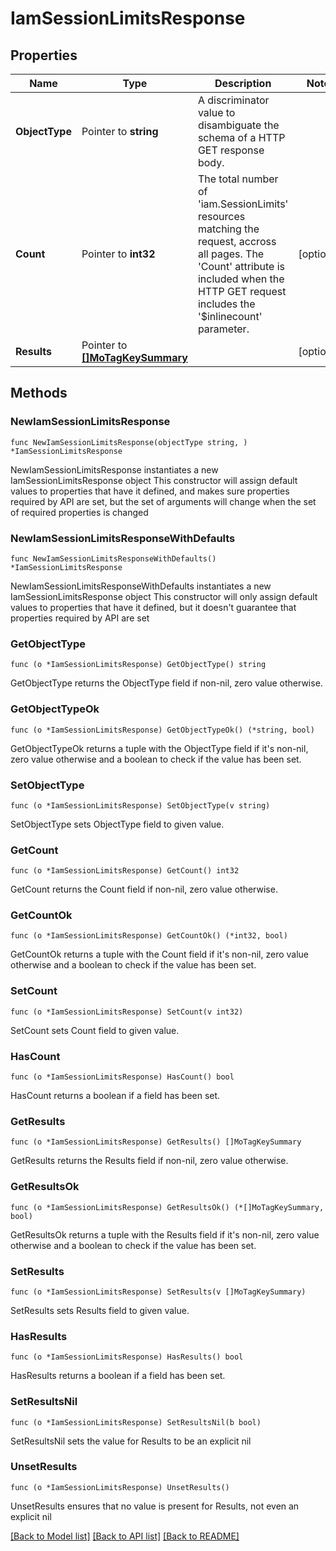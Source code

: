 # IamSessionLimitsResponse

## Properties

Name | Type | Description | Notes
------------ | ------------- | ------------- | -------------
**ObjectType** | Pointer to **string** | A discriminator value to disambiguate the schema of a HTTP GET response body. | 
**Count** | Pointer to **int32** | The total number of &#39;iam.SessionLimits&#39; resources matching the request, accross all pages. The &#39;Count&#39; attribute is included when the HTTP GET request includes the &#39;$inlinecount&#39; parameter. | [optional] 
**Results** | Pointer to [**[]MoTagKeySummary**](MoTagKeySummary.md) |  | [optional] 

## Methods

### NewIamSessionLimitsResponse

`func NewIamSessionLimitsResponse(objectType string, ) *IamSessionLimitsResponse`

NewIamSessionLimitsResponse instantiates a new IamSessionLimitsResponse object
This constructor will assign default values to properties that have it defined,
and makes sure properties required by API are set, but the set of arguments
will change when the set of required properties is changed

### NewIamSessionLimitsResponseWithDefaults

`func NewIamSessionLimitsResponseWithDefaults() *IamSessionLimitsResponse`

NewIamSessionLimitsResponseWithDefaults instantiates a new IamSessionLimitsResponse object
This constructor will only assign default values to properties that have it defined,
but it doesn't guarantee that properties required by API are set

### GetObjectType

`func (o *IamSessionLimitsResponse) GetObjectType() string`

GetObjectType returns the ObjectType field if non-nil, zero value otherwise.

### GetObjectTypeOk

`func (o *IamSessionLimitsResponse) GetObjectTypeOk() (*string, bool)`

GetObjectTypeOk returns a tuple with the ObjectType field if it's non-nil, zero value otherwise
and a boolean to check if the value has been set.

### SetObjectType

`func (o *IamSessionLimitsResponse) SetObjectType(v string)`

SetObjectType sets ObjectType field to given value.


### GetCount

`func (o *IamSessionLimitsResponse) GetCount() int32`

GetCount returns the Count field if non-nil, zero value otherwise.

### GetCountOk

`func (o *IamSessionLimitsResponse) GetCountOk() (*int32, bool)`

GetCountOk returns a tuple with the Count field if it's non-nil, zero value otherwise
and a boolean to check if the value has been set.

### SetCount

`func (o *IamSessionLimitsResponse) SetCount(v int32)`

SetCount sets Count field to given value.

### HasCount

`func (o *IamSessionLimitsResponse) HasCount() bool`

HasCount returns a boolean if a field has been set.

### GetResults

`func (o *IamSessionLimitsResponse) GetResults() []MoTagKeySummary`

GetResults returns the Results field if non-nil, zero value otherwise.

### GetResultsOk

`func (o *IamSessionLimitsResponse) GetResultsOk() (*[]MoTagKeySummary, bool)`

GetResultsOk returns a tuple with the Results field if it's non-nil, zero value otherwise
and a boolean to check if the value has been set.

### SetResults

`func (o *IamSessionLimitsResponse) SetResults(v []MoTagKeySummary)`

SetResults sets Results field to given value.

### HasResults

`func (o *IamSessionLimitsResponse) HasResults() bool`

HasResults returns a boolean if a field has been set.

### SetResultsNil

`func (o *IamSessionLimitsResponse) SetResultsNil(b bool)`

 SetResultsNil sets the value for Results to be an explicit nil

### UnsetResults
`func (o *IamSessionLimitsResponse) UnsetResults()`

UnsetResults ensures that no value is present for Results, not even an explicit nil

[[Back to Model list]](../README.md#documentation-for-models) [[Back to API list]](../README.md#documentation-for-api-endpoints) [[Back to README]](../README.md)


